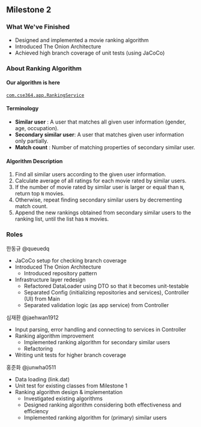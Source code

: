 ## Milestone 2

### What We've Finished

- Designed and implemented a movie ranking algorithm
- Introduced The Onion Architecture
- Achieved high branch coverage of unit tests (using JaCoCo)

### About Ranking Algorithm

#### Our algorithm is here
[`com.cse364.app.RankingService`](src/main/java/com/cse364/app/RankingService.java)

#### Terminology

- **Similar user** : A user that matches all given user information (gender, age, occupation).
- **Secondary similar user**: A user that matches given user information only partially.
- **Match count** : Number of matching properties of secondary similar user.

#### Algorithm Description

1. Find all similar users according to the given user information.
2. Calculate average of all ratings for each movie rated by similar users.
3. If the number of movie rated by similar user is larger or equal than `N`, return top `N` movies.
4. Otherwise, repeat finding secondary similar users by decrementing match count.
5. Append the new rankings obtained from secondary similar users to the ranking list, until the list has `N` movies.

### Roles

한동규 @queuedq
- JaCoCo setup for checking branch coverage
- Introduced The Onion Architecture
    - Introduced repository pattern
- Infrastructure layer redesign
    - Refactored DataLoader using DTO so that it becomes unit-testable
    - Separated Config (initializing repositories and services), Controller (UI) from Main
    - Separated validation logic (as app service) from Controller

심재환 @jaehwan1912
- Input parsing, error handling and connecting to services in Controller
- Ranking algorithm improvement
    - Implemented ranking algorithm for secondary similar users
    - Refactoring
- Writing unit tests for higher branch coverage

홍준화 @junwha0511
- Data loading (link.dat)
- Unit test for existing classes from Milestone 1
- Ranking algorithm design & implementation
    - Investigated existing algorithms
    - Designed ranking algorithm considering both effectiveness and efficiency
    - Implemented ranking algorithm for (primary) similar users
